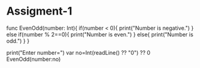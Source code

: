 # Assigment-1

func EvenOdd(number: Int){
  if(number < 0){
    print("Number is negative.")
}
  else if(number % 2==0){
    print("Number is even.")
  }
  else{
    print("Number is odd.")
  } 
}

print("Enter number=")
var no=Int(readLine() ?? "0") ?? 0
EvenOdd(number:no)

